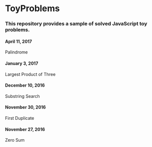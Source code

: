 # ToyProblems

### This repository provides a sample of solved JavaScript toy problems.

#### April 11, 2017
Palindrome

#### January 3, 2017
Largest Product of Three

#### December 10, 2016
Substring Search

#### November 30, 2016
First Duplicate

#### November 27, 2016
Zero Sum